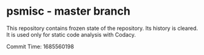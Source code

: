 # psmisc - master branch

This repository contains frozen state of the repository.
Its history is cleared. It is used only for static code
analysis with Codacy.

Commit Time: 1685560198